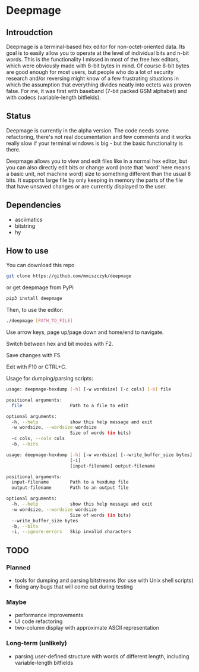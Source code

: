 Deepmage
=========

Introudction
------------

Deepmage is a terminal-based hex editor for non-octet-oriented
data. Its goal is to easily allow you to operate at the level of
individual bits and n-bit words. This is the functionality I
missed in most of the free hex editors, which were obviously made
with 8-bit bytes in mind. Of course 8-bit bytes are good enough
for most users, but people who do a lot of security research
and/or reversing might know of a few frustrating situations in
which the assumption that everything divides neatly into octets
was proven false. For me, it was first with baseband (7-bit
packed GSM alphabet) and with codecs (variable-length bitfields).

Status
------

Deepmage is currently in the alpha version. The code needs some
refactoring, there's not real documentation and few comments
and it works really slow if your terminal windows is big - but
the basic functionality is there.

Deepmage allows you to view and edit files like in a normal hex
editor, but you can also directly edit bits or change word (note
that 'word' here means a basic unit, not machine word) size to
something different than the usual 8 bits. It supports large file
by only keeping in memory the parts of the file that have unsaved
changes or are currently displayed to the user.

Dependencies
------------
+ asciimatics
+ bitstring
+ hy

How to use
----------
You can download this repo
```bash
git clone https://github.com/mmiszczyk/deepmage
```

or get deepmage from PyPi

```bash
pip3 install deepmage
```

Then, to use the editor:

```bash
./deepmage [PATH_TO_FILE]
```

Use arrow keys, page up/page down and home/end to navigate.

Switch between hex and bit modes with F2.

Save changes with F5.

Exit with F10 or CTRL+C.

Usage for dumping/parsing scripts:

```bash
usage: deepmage-hexdump [-h] [-w wordsize] [-c cols] [-b] file

positional arguments:
  file                  Path to a file to edit

optional arguments:
  -h, --help            show this help message and exit
  -w wordsize, --wordsize wordsize
                        Size of words (in bits)
  -c cols, --cols cols
  -b, --bits
```

```bash
usage: deepmage-hexdump [-h] [-w wordsize] [--write_buffer_size bytes] [-b]
                        [-i]
                        [input-filename] output-filename

positional arguments:
  input-filename        Path to a hexdump file
  output-filename       Path to an output file

optional arguments:
  -h, --help            show this help message and exit
  -w wordsize, --wordsize wordsize
                        Size of words (in bits)
  --write_buffer_size bytes
  -b, --bits
  -i, --ignore-errors   Skip invalid characters
  ```

TODO
----

### Planned
+ tools for dumping and parsing bitstreams (for use with Unix shell
scripts)
+ fixing any bugs that will come out during testing

### Maybe
+ performance improvements
+ UI code refactoring
+ two-column display with approximate ASCII representation

### Long-term (unlikely)
+ parsing user-defined structure with words of different length,
including variable-length bitfields